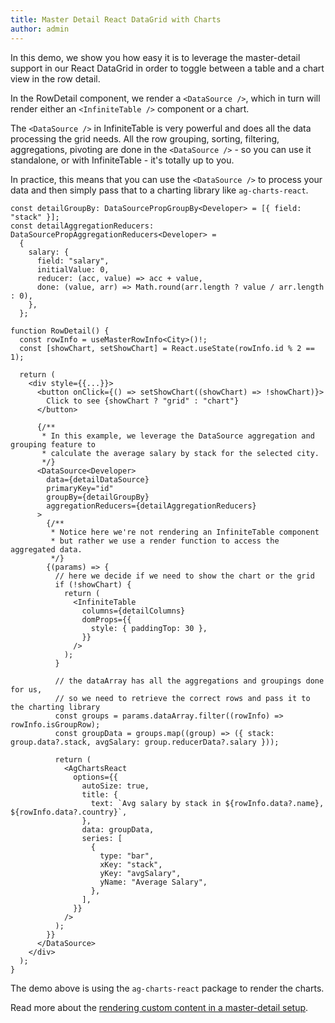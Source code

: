 ```yaml
---
title: Master Detail React DataGrid with Charts
author: admin
---
```

In this demo, we show you how easy it is to leverage the master-detail support in our React DataGrid in order to toggle between a table and a chart view in the row detail.


<CSEmbed id="master-detail-with-charts-gg7h4f" code={false} size="lg" title="It's very easy to change between an InfiniteTable or a chart in the row detail"/>

In the <PropLink name="columns.components.RowDetail" code={false}>RowDetail</PropLink> component, we render a `<DataSource />`, which in turn will render either an `<InfiniteTable />` component or a chart.

The `<DataSource />` in InfiniteTable is very powerful and does all the data processing the grid needs. All the row grouping, sorting, filtering, aggregations, pivoting are done in the `<DataSource />` - so you can use it standalone, or with InfiniteTable - it's totally up to you.

In practice, this means that you can use the `<DataSource />` to process your data and then simply pass that to a charting library like `ag-charts-react`.

```tsx
const detailGroupBy: DataSourcePropGroupBy<Developer> = [{ field: "stack" }];
const detailAggregationReducers: DataSourcePropAggregationReducers<Developer> =
  {
    salary: {
      field: "salary",
      initialValue: 0,
      reducer: (acc, value) => acc + value,
      done: (value, arr) => Math.round(arr.length ? value / arr.length : 0),
    },
  };

function RowDetail() {
  const rowInfo = useMasterRowInfo<City>()!;
  const [showChart, setShowChart] = React.useState(rowInfo.id % 2 == 1);

  return (
    <div style={{...}}>
      <button onClick={() => setShowChart((showChart) => !showChart)}>
        Click to see {showChart ? "grid" : "chart"}
      </button>

      {/**
       * In this example, we leverage the DataSource aggregation and grouping feature to
       * calculate the average salary by stack for the selected city.
       */}
      <DataSource<Developer>
        data={detailDataSource}
        primaryKey="id"
        groupBy={detailGroupBy}
        aggregationReducers={detailAggregationReducers}
      >
        {/**
         * Notice here we're not rendering an InfiniteTable component
         * but rather we use a render function to access the aggregated data.
         */}
        {(params) => {
          // here we decide if we need to show the chart or the grid
          if (!showChart) {
            return (
              <InfiniteTable
                columns={detailColumns}
                domProps={{
                  style: { paddingTop: 30 },
                }}
              />
            );
          }

          // the dataArray has all the aggregations and groupings done for us, 
          // so we need to retrieve the correct rows and pass it to the charting library
          const groups = params.dataArray.filter((rowInfo) => rowInfo.isGroupRow);
          const groupData = groups.map((group) => ({ stack: group.data?.stack, avgSalary: group.reducerData?.salary }));

          return (
            <AgChartsReact
              options={{
                autoSize: true,
                title: {
                  text: `Avg salary by stack in ${rowInfo.data?.name}, ${rowInfo.data?.country}`,
                },
                data: groupData,
                series: [
                  {
                    type: "bar",
                    xKey: "stack",
                    yKey: "avgSalary",
                    yName: "Average Salary",
                  },
                ],
              }}
            />
          );
        }}
      </DataSource>
    </div>
  );
}
```

The demo above is using the `ag-charts-react` package to render the charts.

<Note>

Read more about the [rendering custom content in a master-detail setup](/docs/learn/master-detail/custom-row-detail-content).

</Note>


